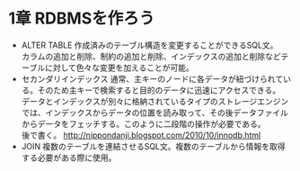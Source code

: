 # 1章 RDBMSを作ろう
* ALTER TABLE
作成済みのテーブル構造を変更することができるSQL文。  
カラムの追加と削除、制約の追加と削除、インデックスの追加と削除などテーブルに対して色々な変更を加えることが可能。
* セカンダリインデックス
通常、主キーのノードに各データが紐づけられている。そのため主キーで検索すると目的のデータに迅速にアクセスできる。  
データとインデックスが別々に格納されているタイプのストレージエンジンでは、インデックスからデータの位置を読み取って、その後データファイルからデータをフェッチする。このように二段階の操作が必要である。  
後で書く。
http://nippondanji.blogspot.com/2010/10/innodb.html
* JOIN
複数のテーブルを連結させるSQL文。複数のテーブルから情報を取得する必要がある際に使用。